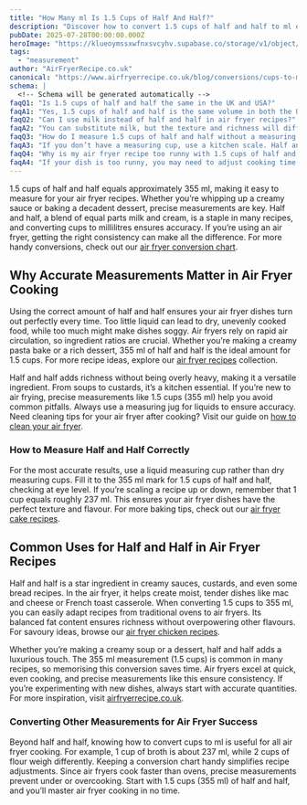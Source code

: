 ```yaml
---
title: "How Many ml Is 1.5 Cups of Half And Half?"
description: "Discover how to convert 1.5 cups of half and half to ml effortlessly for perfect air fryer recipes every time. Get precise measurements now!"
pubDate: 2025-07-28T00:00:00.000Z
heroImage: "https://klueoymssxwfnxsvcyhv.supabase.co/storage/v1/object/public/Shmucket/how-many-ml-is-1-5-cups-of-half-and-half.webp"
tags:
  - "measurement"
author: "AirFryerRecipe.co.uk"
canonical: "https://www.airfryerrecipe.co.uk/blog/conversions/cups-to-ml/how-many-ml-is-1-5-cups-of-half-and-half"
schema: |
  <!-- Schema will be generated automatically -->
faqQ1: "Is 1.5 cups of half and half the same in the UK and USA?"
faqA1: "Yes, 1.5 cups of half and half is the same volume in both the UK and USA, equalling roughly 355 ml. However, cup sizes can vary slightly in other countries, so always use a standard measuring cup for accuracy."
faqQ2: "Can I use milk instead of half and half in air fryer recipes?"
faqA2: "You can substitute milk, but the texture and richness will differ. Half and half contains more fat, which helps create creamier results. For best outcomes, stick to the recipe’s measurements, like 1.5 cups (355 ml) of half and half."
faqQ3: "How do I measure 1.5 cups of half and half without a measuring cup?"
faqA3: "If you don’t have a measuring cup, use a kitchen scale. Half and half weighs roughly 360 grams for 1.5 cups (355 ml). Alternatively, a standard mug holds about 250 ml, so 1.5 cups would be slightly less than 1.5 mugs."
faqQ4: "Why is my air fryer recipe too runny with 1.5 cups of half and half?"
faqA4: "If your dish is too runny, you may need to adjust cooking time or temperature. Air fryers vary, so start with less liquid and add gradually. Ensure you’re using exactly 355 ml (1.5 cups) of half and half for consistency."
---
```

<p>1.5 cups of half and half equals approximately 355 ml, making it easy to measure for your air fryer recipes. Whether you’re whipping up a creamy sauce or baking a decadent dessert, precise measurements are key. Half and half, a blend of equal parts milk and cream, is a staple in many recipes, and converting cups to millilitres ensures accuracy. If you’re using an air fryer, getting the right consistency can make all the difference. For more handy conversions, check out our <a href=https://www.airfryerrecipe.co.uk/air-fryer-conversion-chart>air fryer conversion chart</a>.</p>

<h2>Why Accurate Measurements Matter in Air Fryer Cooking</h2>  
<p>Using the correct amount of half and half ensures your air fryer dishes turn out perfectly every time. Too little liquid can lead to dry, unevenly cooked food, while too much might make dishes soggy. Air fryers rely on rapid air circulation, so ingredient ratios are crucial. Whether you’re making a creamy pasta bake or a rich dessert, 355 ml of half and half is the ideal amount for 1.5 cups. For more recipe ideas, explore our <a href=https://www.airfryerrecipe.co.uk/recipes>air fryer recipes</a> collection.</p>  

<p>Half and half adds richness without being overly heavy, making it a versatile ingredient. From soups to custards, it’s a kitchen essential. If you’re new to air frying, precise measurements like 1.5 cups (355 ml) help you avoid common pitfalls. Always use a measuring jug for liquids to ensure accuracy. Need cleaning tips for your air fryer after cooking? Visit our guide on <a href=https://www.airfryerrecipe.co.uk/air-fryer-cleaner>how to clean your air fryer</a>.</p>  

<h3>How to Measure Half and Half Correctly</h3>  
<p>For the most accurate results, use a liquid measuring cup rather than dry measuring cups. Fill it to the 355 ml mark for 1.5 cups of half and half, checking at eye level. If you’re scaling a recipe up or down, remember that 1 cup equals roughly 237 ml. This ensures your air fryer dishes have the perfect texture and flavour. For more baking tips, check out our <a href=https://www.airfryerrecipe.co.uk/recipe-category/cakes>air fryer cake recipes</a>.</p>  

<h2>Common Uses for Half and Half in Air Fryer Recipes</h2>  
<p>Half and half is a star ingredient in creamy sauces, custards, and even some bread recipes. In the air fryer, it helps create moist, tender dishes like mac and cheese or French toast casserole. When converting 1.5 cups to 355 ml, you can easily adapt recipes from traditional ovens to air fryers. Its balanced fat content ensures richness without overpowering other flavours. For savoury ideas, browse our <a href=https://www.airfryerrecipe.co.uk/recipe-category/chicken>air fryer chicken recipes</a>.</p>  

<p>Whether you’re making a creamy soup or a dessert, half and half adds a luxurious touch. The 355 ml measurement (1.5 cups) is common in many recipes, so memorising this conversion saves time. Air fryers excel at quick, even cooking, and precise measurements like this ensure consistency. If you’re experimenting with new dishes, always start with accurate quantities. For more inspiration, visit <a href=https://www.airfryerrecipe.co.uk/>airfryerrecipe.co.uk</a>.</p>  

<h3>Converting Other Measurements for Air Fryer Success</h3>  
<p>Beyond half and half, knowing how to convert cups to ml is useful for all air fryer cooking. For example, 1 cup of broth is about 237 ml, while 2 cups of flour weigh differently. Keeping a conversion chart handy simplifies recipe adjustments. Since air fryers cook faster than ovens, precise measurements prevent under or overcooking. Start with 1.5 cups (355 ml) of half and half, and you’ll master air fryer cooking in no time.</p>
